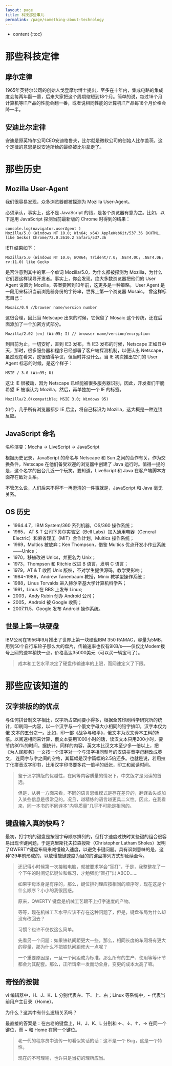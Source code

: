 ```yaml
---
layout: page
title: 科技那些事儿
permalink: /page/something-about-technology
---
```


* content
{:toc}
# 那些科技定律

## 摩尔定律

1965年英特尔公司的创始人戈登摩尔博士提出，至多在十年内，集成电路的集成度会每两年翻一番，后来大家把这个周期缩短到18个月。简单的说，每过18个月计算机等IT产品的性能会翻一番，或者说相同性能的计算机IT产品每18个月价格会降一半。

## 安迪比尔定律

安迪是原英特尔公司CEO安迪格鲁夫，比尔就是微软公司的创始人比尔盖茨。这个定律的意思是说安迪所给的最终被比尔拿走了。

# 那些历史

## Mozilla User-Agent

我们很容易发现，众多浏览器都被探测为 Mozilla User-Agent。

必须承认，事实上，这不是 JavaScript  的错，是各个浏览器有意为之。比如，以下是用 JavaScript 探测当前最新版的 Chrome 时得到的结果：
```
console.log(navigator.userAgent )
Mozilla/5.0 (Windows NT 10.0; Win64; x64) AppleWebKit/537.36 (KHTML, like Gecko) Chrome/72.0.3610.2 Safari/537.36
```
IE11 结果如下：

```
Mozilla/5.0 (Windows NT 10.0; WOW64; Trident/7.0; .NET4.0C; .NET4.0E; rv:11.0) like Gecko
```

是否注意到其中的第一个单词 Mozilla/5.0，为什么都被探测为 Mozilla，为什么它们要这样误导开发者。事实上，你会发现，绝大多数浏览器把他们的 User Agent 设置为 Mozilla，答案要回到10年前，这更多是一种策略。
User Agent 是一段用来标识当前浏览器身份的字符串，世界上第一个浏览器 Mosaic， 曾这样标志自己：

```
Mosaic/0.9 //browser name/version number
```
这很合理，因此当 Netscape 出来的时候，它保留了 Mosaic 这个传统，还在后面添加了一个加密方式部分。
```
Mozilla/2.02 [en] (Win95; I) // browser name/version/encryption
```
到目前为止，一切安好，直到 IE3 发布，当 IE3 发布的时候，Netscape 正如日中天，那时，很多服务器和程序已经部署了客户端探测机制，以便认出 Netscape，虽然现在看来，这很值得争议，但当时并没什么。当 IE 初次推出它们的 User Agent 标志的时候，是这个样子：
```
MSIE / 3.0 (Win95; U)
```
这让 IE 很被动，因为 Netscape 已经能被很多服务器识别，因此，开发者们干脆希望 IE 被误认为 Mozilla，然后，再单独加一个 IE 的标签。
```
Mozilla/2.0(compatible; MSIE 3.0; Windows 95)
```
如今，几乎所有浏览器都步 IE 后尘，将自己标识为 Mozilla，这大概是一种连锁反应。

## JavaScript 命名

名称演变：Mocha → LiveScript → JavaScript

根据历史记录，JavaScript 的命名与 Netscape 和 Sun 之间的合作有关，作为交换条件，Netscape 在他们备受欢迎的浏览器中创建了 Java 运行时。值得一提的是，这个名字的出台几近一个玩笑，要知道，LiveScript 和 Java 在客户端脚本方面存在敌对关系。

不管怎么说，人们后来不得不一再澄清的一件事就是，JavaScript 和 Java 毫无关系。

## OS 历史

* 1964.4.7，IBM System/360 系列机器，OS/360 操作系统；
* 1965， AT & T 公司下贝尔实验室（Bell Labs）加入通用电器（General Electric）和麻省理工（MIT）合作计划，Multics 操作系统；
* 1969，Multics 被放弃；Ken Thompson，借鉴 Multics 优点开发小作业系统——Unics；
* 1970，移植改进 Unics，并更名为 Unix；
* 1973，Thompson 和 Ritchie 改进 B 语言，发明 C 语言；
* 1979，AT & T 收回 Unix 版权，不对学生提供源码，教学受影响；
* 1984~1986，Andrew Tanenbaum 教授，Minix 教学型操作系统；
* 1988，Linus Torvalds 进入赫尔辛基大学计算机科学系；
* 1991，Linus 在 BBS 上发布 Linux;
* 2003，Andy Rubin 创办 Android 公司；
* 2005，Android 被 Google 收购；
* 2007.11.5，Google 发布 Android 操作系统。

## 世是上第一块硬盘

IBM公司在1956年9月推出了世界上第一块硬盘IBM 350 RAMAC，容量为5MB，用到50个自行车轮子那么大的盘片，传输速率也仅有9KB/s——仅仅比Modem拨号上网的速率稍快一点，价格高达35000美元（可以买一辆宝马了）。 

> 成本和工艺水平决定了硬盘传输速率的上限，而网速定义了下限。

# 那些应该知道的

## 汉字排版的的优点

与任何拼音制文字相比，汉字所占空间要小得多，根据全苏印刷科学研究所的统计，印刷同一内容，以一个汉字与一个俄文字母大小相同的铅字排印，汉字本仅为俄 文本的五分之一。比如，印一部《战争与和平》，俄文本为汉文译本工料的5倍。以阅速相同来计算，俄文本要用1000小时的话，读汉文本只用200小时，要节约80%的时间。据统计，同样的内容，英文本比汉文本至少多一倍以上，把《为人民服务》一文按一个汉字对一个与汉字相同型号的汉语拼音字母翻改成英文， 连同字与字之间的空格，其篇幅是汉字篇幅的2.5倍还多。也就是说，若用拉丁化拼音汉字印书，比用汉字印书要多花一倍半的纸张，印工和阅读时间。

>鉴于汉字排版的优越性，在同等内容质量的情况下，中文版才是阅读的首选。
>
>但是，从另一方面来看，不同的语言思维模式是存在差异的，翻译丢失或加入某些信息是很常见的。况且，越精练的语言越更具二义性。因此，在我看来，同一本书的不同译本“内容质量”几乎不可能是相同的。

## 键盘输入真的快吗？ 
最初，打字机的键盘是按照字母顺序排列的，但打字速度过快时某些键的组合很容易出现卡键问题，于是克里斯托夫拉森授斯（Christopher Latham Sholes）发明了QWERTY键盘布局来减慢输入速度，以避免卡键问题。具有讽刺意味的是，这种129年前形成的，以放慢敲键速度为目的的键盘排列方式却延续至今。 

> 还记得小时候第一次接触电脑，就被要求学会“盲打”，于是，我整整花了一个下午的时间记忆键位和练习，才勉强能“盲打”出 ABCD……
>
> 如果字母本身是有序的，那么，键位排列理应按相同的顺序呀，现在这是个什么顺序？小小的我很困惑。
>
> 原来，QWERTY 键盘是机械工艺跟不上打字速度的产物。
>
> 等等，现在机械工艺水平应该不存在这种问题了，但是，键盘布局为什么却没有改回去？
>
> 习惯？也许不仅仅这么简单。
>
> 先看另一个问题：如果铁轨间距更大一些，那么，相同长度的车厢将有更大的容量，那为什么不把铁轨间距修大一点呢？
>
> 一个重要原因是，一旦一个间距成为标准，那么所有的生产、使用等等环节都会为其配套。那么，正所谓牵一发而动全身，变更的成本太高了嘛。

## 奇怪的按键

vi 编辑器中，H、J、K、L 分别代表左、下、上、右；Linux 等系统中，~ 代表当前用户主目录（Home）。

为什么？这其中有什么逻辑关系吗？

最直接的答案是：在古老的键盘上，H、J、K、L 分别和 ←、↓、↑、→ 在同一个键位，而 ~ 和 Home 在同一个键位。

> 老一代的程序员中流传一句看似笑话的话：这不是一个 Bug，这是一个特性。
>
> 现在的不可理喻，也许只是当初的理所应当。

